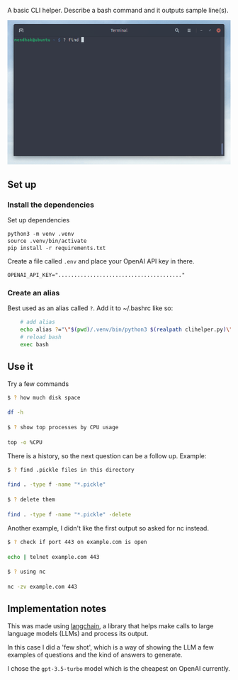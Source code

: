 
A basic CLI helper. Describe a bash command and it outputs sample line(s).  

![example](example.gif)

## Set up

### Install the dependencies

Set up dependencies

    python3 -m venv .venv
    source .venv/bin/activate
    pip install -r requirements.txt

Create a file called `.env` and place your OpenAI API key in there. 

```
OPENAI_API_KEY="......................................."
```

### Create an alias

Best used as an alias called `?`.  Add it to ~/.bashrc like so:

```bash
    # add alias
    echo alias ?="\"$(pwd)/.venv/bin/python3 $(realpath clihelper.py)\"" >> ~/.bashrc
    # reload bash
    exec bash
```

## Use it

Try a few commands

```bash
$ ? how much disk space 

df -h

$ ? show top processes by CPU usage

top -o %CPU

```

There is a history, so the next question can be a follow up.  Example:

```bash
$ ? find .pickle files in this directory

find . -type f -name "*.pickle"

$ ? delete them

find . -type f -name "*.pickle" -delete
```


Another example, I didn't like the first output so asked for nc instead.

```bash 
$ ? check if port 443 on example.com is open

echo | telnet example.com 443

$ ? using nc

nc -zv example.com 443


```

## Implementation notes

This was made using [langchain](https://python.langchain.com/docs/get_started/introduction.html), a library that helps make calls to large language models (LLMs) and process its output. 

In this case I did a 'few shot', which is a way of showing the LLM a few examples of questions and the kind of answers to generate. 

I chose the `gpt-3.5-turbo` model which is the cheapest on OpenAI currently.  

